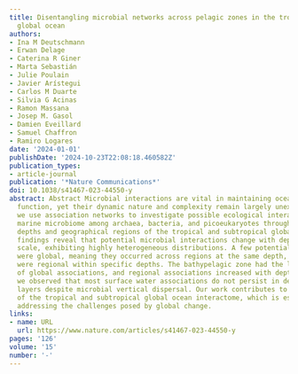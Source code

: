 ```yaml
---
title: Disentangling microbial networks across pelagic zones in the tropical and subtropical
  global ocean
authors:
- Ina M Deutschmann
- Erwan Delage
- Caterina R Giner
- Marta Sebastián
- Julie Poulain
- Javier Arístegui
- Carlos M Duarte
- Silvia G Acinas
- Ramon Massana
- Josep M. Gasol
- Damien Eveillard
- Samuel Chaffron
- Ramiro Logares
date: '2024-01-01'
publishDate: '2024-10-23T22:08:18.460582Z'
publication_types:
- article-journal
publication: '*Nature Communications*'
doi: 10.1038/s41467-023-44550-y
abstract: Abstract Microbial interactions are vital in maintaining ocean ecosystem
  function, yet their dynamic nature and complexity remain largely unexplored. Here,
  we use association networks to investigate possible ecological interactions in the
  marine microbiome among archaea, bacteria, and picoeukaryotes throughout different
  depths and geographical regions of the tropical and subtropical global ocean. Our
  findings reveal that potential microbial interactions change with depth and geographical
  scale, exhibiting highly heterogeneous distributions. A few potential interactions
  were global, meaning they occurred across regions at the same depth, while 11-36%
  were regional within specific depths. The bathypelagic zone had the lowest proportion
  of global associations, and regional associations increased with depth. Moreover,
  we observed that most surface water associations do not persist in deeper ocean
  layers despite microbial vertical dispersal. Our work contributes to a deeper understanding
  of the tropical and subtropical global ocean interactome, which is essential for
  addressing the challenges posed by global change.
links:
- name: URL
  url: https://www.nature.com/articles/s41467-023-44550-y
pages: '126'
volume: '15'
number: '-'
---
```

